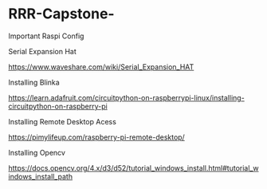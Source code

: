 # RRR-Capstone-


Important Raspi Config 


Serial Expansion Hat 

https://www.waveshare.com/wiki/Serial_Expansion_HAT

Installing Blinka 

https://learn.adafruit.com/circuitpython-on-raspberrypi-linux/installing-circuitpython-on-raspberry-pi

Installing Remote Desktop Acess 

https://pimylifeup.com/raspberry-pi-remote-desktop/

Installing Opencv 

https://docs.opencv.org/4.x/d3/d52/tutorial_windows_install.html#tutorial_windows_install_path
